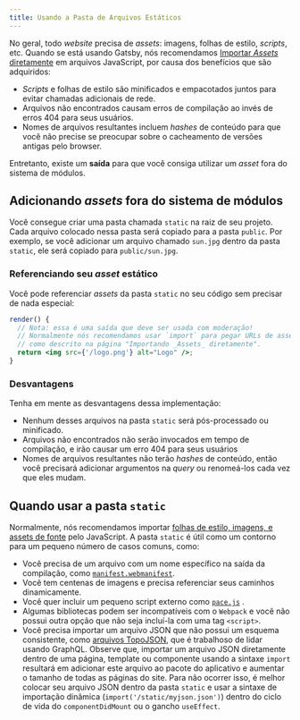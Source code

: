 ```yaml
---
title: Usando a Pasta de Arquivos Estáticos
---
```


No geral, todo _website_ precisa de _assets_: imagens, folhas de estilo, _scripts_, etc. Quando se está usando Gatsby, nós recomendamos
[Importar _Assets_ diretamente](/docs/importing-assets-into-files/) em arquivos JavaScript, por causa dos benefícios que são adquiridos:

- _Scripts_ e folhas de estilo são minificados e empacotados juntos para evitar chamadas adicionais de rede.
- Arquivos não encontrados causam erros de compilação ao invés de erros 404 para seus usuários.
- Nomes de arquivos resultantes incluem _hashes_ de conteúdo para que você não precise se preocupar sobre o cacheamento de versões antigas pelo browser.

Entretanto, existe um **saída** para que você consiga utilizar um _asset_ fora do sistema de módulos.

## Adicionando _assets_ fora do sistema de módulos

Você consegue criar uma pasta chamada `static` na raiz de seu projeto. Cada arquivo colocado nessa pasta será copiado para a pasta `public`. Por exemplo, se você adicionar um arquivo chamado `sun.jpg` dentro da pasta `static`, ele será copiado para `public/sun.jpg`.

### Referenciando seu _asset_ estático

Você pode referenciar _assets_ da pasta `static` no seu código sem precisar de nada especial:

```jsx
render() {
  // Nota: essa é uma saída que deve ser usada com moderação!
  // Normalmente nós recomendamos usar `import` para pegar URLs de assets
  // como descrito na página "Importando _Assets_ diretamente".
  return <img src={'/logo.png'} alt="Logo" />;
}
```

<EggheadEmbed
  lessonLink="https://egghead.io/lessons/gatsby-use-a-local-image-from-the-static-folder-in-a-gatsby-component"
  lessonTitle="Use a local image from the static folder in a Gatsby component"
/>

### Desvantagens

Tenha em mente as desvantagens dessa implementação:

- Nenhum desses arquivos na pasta `static` será pós-processado ou minificado.
- Arquivos não encontrados não serão invocados em tempo de compilação, e irão causar um erro 404 para seus usuários
- Nomes de arquivos resultantes não terão _hashes_ de conteúdo, então você precisará adicionar argumentos na _query_ ou renomeá-los cada vez que eles mudam.

## Quando usar a pasta `static`

Normalmente, nós recomendamos importar [folhas de estilo, imagens, e assets de fonte](/docs/importing-assets-into-files/) pelo JavaScript. A pasta `static` é útil como um contorno para um pequeno número de casos comuns, como:

- Você precisa de um arquivo com um nome específico na saída da compilação, como [`manifest.webmanifest`](https://developer.mozilla.org/en-US/docs/Web/Manifest).
- Você tem centenas de imagens e precisa referenciar seus caminhos dinamicamente.
- Vocẽ quer incluir um pequeno script externo como [`pace.js`](http://github.hubspot.com/pace/docs/welcome/) .
- Algumas bibliotecas podem ser incompatíveis com o `Webpack` e você não possui outra opção que não seja incluí-la com uma tag `<script>`.
- Você precisa importar um arquivo JSON que não possui um esquema consistente, como [arquivos TopoJSON](https://en.wikipedia.org/wiki/GeoJSON#TopoJSON), que é trabalhoso de lidar usando GraphQL. Observe que, importar um arquivo JSON diretamente dentro de uma página, template ou componente usando a sintaxe `import` resultará em adicionar este arquivo ao pacote do aplicativo e aumentar o tamanho de todas as páginas do site. Para não ocorrer isso, é melhor colocar seu arquivo JSON dentro da pasta `static` e usar a sintaxe de importação dinâmica (`import('/static/myjson.json')`) dentro do ciclo de vida do `componentDidMount` ou o gancho `useEffect`.
